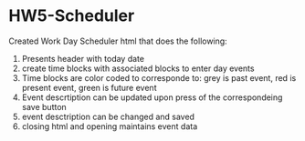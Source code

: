 # HW5-Scheduler
Created Work Day Scheduler html that does the following:
1. Presents header with today date
2. create time blocks with associated blocks to enter day events
3. Time blocks are color coded to corresponde to: grey is past event, red is present event, green is future event
4. Event descrtiption can be updated upon press of the correspondeing save button
5. event desctription can be changed and saved
6. closing html and opening maintains event data